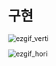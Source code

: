 # 구현

![ezgif_verti](https://github.com/Ohleesang/TIL/assets/148442711/5fe6bb30-109c-4f24-8d52-3aca6264dbf4)

![ezgif_hori](https://github.com/Ohleesang/TIL/assets/148442711/c5959fc7-b73e-4be1-b2b3-92feef1b733c)
